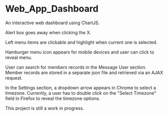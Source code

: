 # Web_App_Dashboard

An interactive web dashboard using ChartJS. 

Alert box goes away when clicking the X.

Left menu items are clickable and highlight when current one is selected.

Hamburger menu icon appears for mobile devices and user can click to reveal menu.

User can search for members records in the Message User section. 
Member records are stored in a separate json file and retrieved 
via an AJAX request.

In the Settings section, a dropdown arrow appears in Chrome to select a timezone.
Currently, a user has to double click on the "Select Timezone" field in Firefox
to reveal the timezone options.

This project is still a work in progress.

